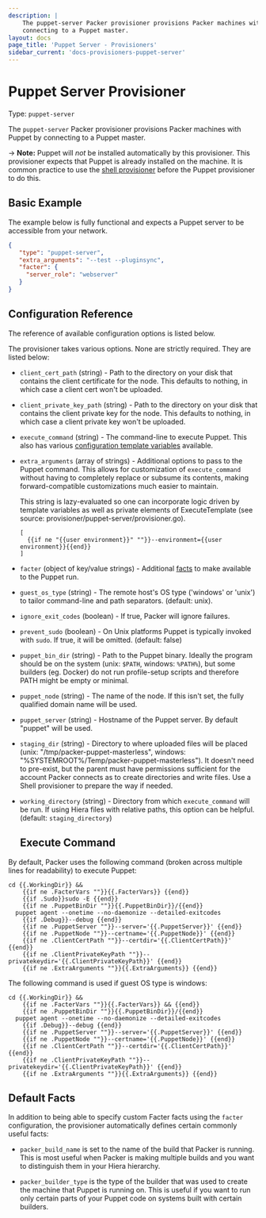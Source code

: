 ```yaml
---
description: |
    The puppet-server Packer provisioner provisions Packer machines with Puppet by
    connecting to a Puppet master.
layout: docs
page_title: 'Puppet Server - Provisioners'
sidebar_current: 'docs-provisioners-puppet-server'
---
```


# Puppet Server Provisioner

Type: `puppet-server`

The `puppet-server` Packer provisioner provisions Packer machines with Puppet
by connecting to a Puppet master.

-&gt; **Note:** Puppet will *not* be installed automatically by this
provisioner. This provisioner expects that Puppet is already installed on the
machine. It is common practice to use the [shell
provisioner](/docs/provisioners/shell.html) before the Puppet provisioner to do
this.

## Basic Example

The example below is fully functional and expects a Puppet server to be
accessible from your network.

``` json
{
   "type": "puppet-server",
   "extra_arguments": "--test --pluginsync",
   "facter": {
     "server_role": "webserver"
   }
}
```

## Configuration Reference

The reference of available configuration options is listed below.

The provisioner takes various options. None are strictly required. They are
listed below:

-   `client_cert_path` (string) - Path to the directory on your disk that
    contains the client certificate for the node. This defaults to nothing, in
    which case a client cert won't be uploaded.

-   `client_private_key_path` (string) - Path to the directory on your disk
    that contains the client private key for the node. This defaults to
    nothing, in which case a client private key won't be uploaded.

-   `execute_command` (string) - The command-line to execute Puppet. This also
    has various [configuration template variables](/docs/templates/engine.html)
    available.

-   `extra_arguments` (array of strings) - Additional options to pass to the
    Puppet command. This allows for customization of `execute_command` without
    having to completely replace or subsume its contents, making
    forward-compatible customizations much easier to maintain.

    This string is lazy-evaluated so one can incorporate logic driven by
    template variables as well as private elements of ExecuteTemplate (see
    source: provisioner/puppet-server/provisioner.go).

        [
          {{if ne "{{user environment}}" ""}}--environment={{user environment}}{{end}}
        ]

-   `facter` (object of key/value strings) - Additional
    [facts](https://puppetlabs.com/facter) to make available to the Puppet run.

-   `guest_os_type` (string) - The remote host's OS type ('windows' or 'unix')
    to tailor command-line and path separators. (default: unix).

-   `ignore_exit_codes` (boolean) - If true, Packer will ignore failures.

-   `prevent_sudo` (boolean) - On Unix platforms Puppet is typically invoked
    with `sudo`. If true, it will be omitted. (default: false)

-   `puppet_bin_dir` (string) - Path to the Puppet binary. Ideally the program
    should be on the system (unix: `$PATH`, windows: `%PATH%`), but some
    builders (eg. Docker) do not run profile-setup scripts and therefore PATH
    might be empty or minimal.

-   `puppet_node` (string) - The name of the node. If this isn't set, the fully
    qualified domain name will be used.

-   `puppet_server` (string) - Hostname of the Puppet server. By default
    "puppet" will be used.

-   `staging_dir` (string) - Directory to where uploaded files will be placed
    (unix: "/tmp/packer-puppet-masterless", windows:
    "%SYSTEMROOT%/Temp/packer-puppet-masterless"). It doesn't need to
    pre-exist, but the parent must have permissions sufficient for the account
    Packer connects as to create directories and write files. Use a Shell
    provisioner to prepare the way if needed.

-   `working_directory` (string) - Directory from which `execute_command` will
    be run. If using Hiera files with relative paths, this option can be
    helpful. (default: `staging_directory`)

    ## Execute Command

By default, Packer uses the following command (broken across multiple lines for
readability) to execute Puppet:

    cd {{.WorkingDir}} &&
        {{if ne .FacterVars ""}}{{.FacterVars}} {{end}}
        {{if .Sudo}}sudo -E {{end}}
        {{if ne .PuppetBinDir ""}}{{.PuppetBinDir}}/{{end}}
      puppet agent --onetime --no-daemonize --detailed-exitcodes
        {{if .Debug}}--debug {{end}}
        {{if ne .PuppetServer ""}}--server='{{.PuppetServer}}' {{end}}
        {{if ne .PuppetNode ""}}--certname='{{.PuppetNode}}' {{end}}
        {{if ne .ClientCertPath ""}}--certdir='{{.ClientCertPath}}' {{end}}
        {{if ne .ClientPrivateKeyPath ""}}--privatekeydir='{{.ClientPrivateKeyPath}}' {{end}}
        {{if ne .ExtraArguments ""}}{{.ExtraArguments}} {{end}}

The following command is used if guest OS type is windows:

    cd {{.WorkingDir}} &&
        {{if ne .FacterVars ""}}{{.FacterVars}} && {{end}}
        {{if ne .PuppetBinDir ""}}{{.PuppetBinDir}}/{{end}}
      puppet agent --onetime --no-daemonize --detailed-exitcodes
        {{if .Debug}}--debug {{end}}
        {{if ne .PuppetServer ""}}--server='{{.PuppetServer}}' {{end}}
        {{if ne .PuppetNode ""}}--certname='{{.PuppetNode}}' {{end}}
        {{if ne .ClientCertPath ""}}--certdir='{{.ClientCertPath}}' {{end}}
        {{if ne .ClientPrivateKeyPath ""}}--privatekeydir='{{.ClientPrivateKeyPath}}' {{end}}
        {{if ne .ExtraArguments ""}}{{.ExtraArguments}} {{end}}

## Default Facts

In addition to being able to specify custom Facter facts using the `facter`
configuration, the provisioner automatically defines certain commonly useful
facts:

-   `packer_build_name` is set to the name of the build that Packer is running.
    This is most useful when Packer is making multiple builds and you want to
    distinguish them in your Hiera hierarchy.

-   `packer_builder_type` is the type of the builder that was used to create
    the machine that Puppet is running on. This is useful if you want to run
    only certain parts of your Puppet code on systems built with certain
    builders.
